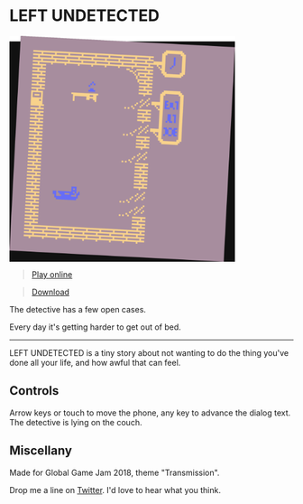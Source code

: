 # LEFT UNDETECTED

<img src="/media/screenshot.png" width="400" alt="Screenshot" title="Screenshot" align="center">

> [Play online](https://mildmojo.github.io/undetect)

> [Download](https://github.com/mildmojo/undetect/releases/)

The detective has a few open cases.

Every day it's getting harder to get out of bed.

--------------------------------------------------------------------------

LEFT UNDETECTED is a tiny story about not wanting to do the thing you've done all
your life, and how awful that can feel.

## Controls

Arrow keys or touch to move the phone, any key to advance the dialog text. The
detective is lying on the couch.

## Miscellany

Made for Global Game Jam 2018, theme "Transmission".

Drop me a line on [Twitter](https://twitter.com/mildmojo). I'd love to hear what
you think.
